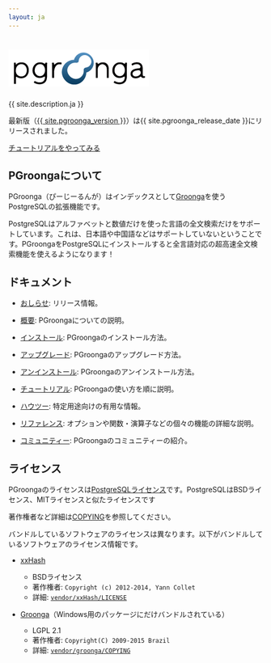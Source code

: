 ```yaml
---
layout: ja
---
```


<div class="jumbotron">
  <h1>
    <img alt="{{ site.title }}"
         title="{{ site.title }}"
         src="/images/pgroonga-logo.png">
  </h1>
  <p>{{ site.description.ja }}</p>
  <p>最新版（<a href="news/#version-{{ site.pgroonga_version | replace:".", "-" }}">{{ site.pgroonga_version }}</a>）は{{ site.pgroonga_release_date }}にリリースされました。
  </p>
  <p>
    <a href="tutorial/"
       class="btn btn-primary btn-lg"
       role="button">チュートリアルをやってみる</a>
  </p>
</div>

## PGroongaについて

PGroonga（ぴーじーるんが）はインデックスとして[Groonga](http://groonga.org/ja/)を使うPostgreSQLの拡張機能です。

PostgreSQLはアルファベットと数値だけを使った言語の全文検索だけをサポートしています。これは、日本語や中国語などはサポートしていないということです。PGroongaをPostgreSQLにインストールすると全言語対応の超高速全文検索機能を使えるようになります！

## ドキュメント

  * [おしらせ](news/): リリース情報。

  * [概要](overview/): PGroongaについての説明。

  * [インストール](install/): PGroongaのインストール方法。

  * [アップグレード](upgrade/): PGroongaのアップグレード方法。

  * [アンインストール](uninstall/): PGroongaのアンインストール方法。

  * [チュートリアル](tutorial/): PGroongaの使い方を順に説明。

  * [ハウツー](how-to/): 特定用途向けの有用な情報。

  * [リファレンス](reference/): オプションや関数・演算子などの個々の機能の詳細な説明。

  * [コミュニティー](community/): PGroongaのコミュニティーの紹介。

## ライセンス

PGroongaのライセンスは[PostgreSQLライセンス](http://opensource.org/licenses/postgresql)です。PostgreSQLはBSDライセンス、MITライセンスと似たライセンスです

著作権者など詳細は[COPYING](https://github.com/pgroonga/pgroonga/blob/master/COPYING)を参照してください。

バンドルしているソフトウェアのライセンスは異なります。以下がバンドルしているソフトウェアのライセンス情報です。

  * [xxHash](https://github.com/Cyan4973/xxHash)
    * BSDライセンス
    * 著作権者: `Copyright (c) 2012-2014, Yann Collet`
    * 詳細: [`vendor/xxHash/LICENSE`](https://github.com/Cyan4973/xxHash/blob/master/LICENSE)

  * [Groonga](http://groonga.org/)（Windows用のパッケージにだけバンドルされている）
    * LGPL 2.1
    * 著作権者: `Copyright(C) 2009-2015 Brazil`
    * 詳細: [`vendor/groonga/COPYING`](https://github.com/groonga/groonga/blob/master/COPYING)

